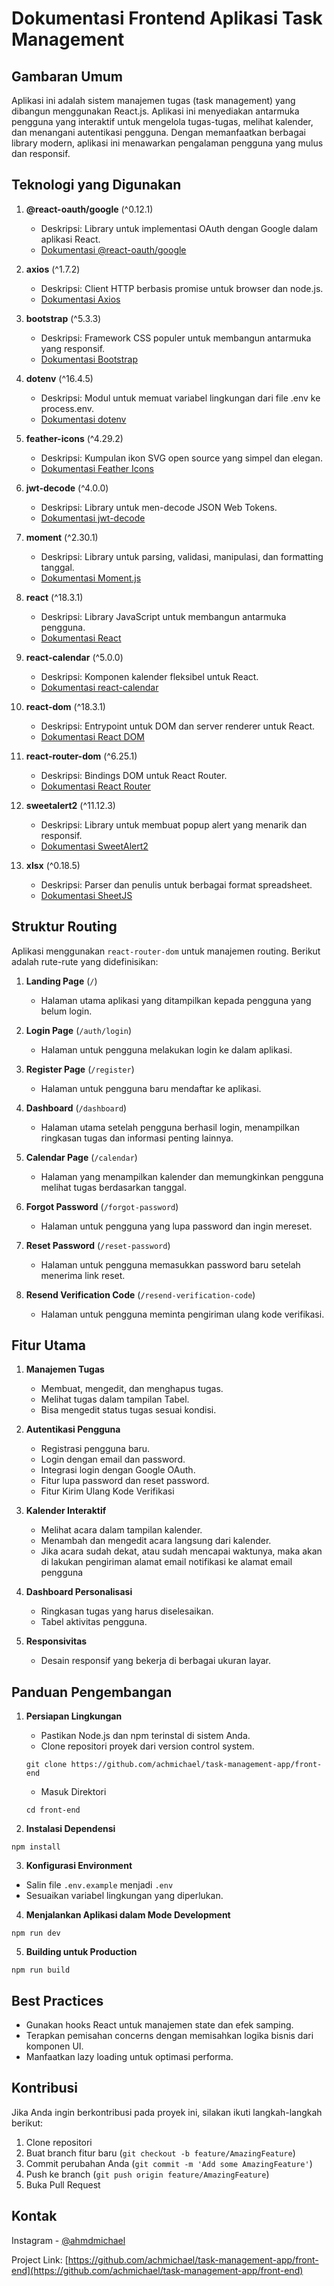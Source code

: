 # Dokumentasi Frontend Aplikasi Task Management

## Gambaran Umum

Aplikasi ini adalah sistem manajemen tugas (task management) yang dibangun menggunakan React.js. Aplikasi ini menyediakan antarmuka pengguna yang interaktif untuk mengelola tugas-tugas, melihat kalender, dan menangani autentikasi pengguna. Dengan memanfaatkan berbagai library modern, aplikasi ini menawarkan pengalaman pengguna yang mulus dan responsif.

## Teknologi yang Digunakan

1. **@react-oauth/google** (^0.12.1)
   - Deskripsi: Library untuk implementasi OAuth dengan Google dalam aplikasi React.
   - [Dokumentasi @react-oauth/google](https://github.com/MomenSherif/react-oauth)

2. **axios** (^1.7.2)
   - Deskripsi: Client HTTP berbasis promise untuk browser dan node.js.
   - [Dokumentasi Axios](https://axios-http.com/docs/intro)

3. **bootstrap** (^5.3.3)
   - Deskripsi: Framework CSS populer untuk membangun antarmuka yang responsif.
   - [Dokumentasi Bootstrap](https://getbootstrap.com/docs/5.3/getting-started/introduction/)

4. **dotenv** (^16.4.5)
   - Deskripsi: Modul untuk memuat variabel lingkungan dari file .env ke process.env.
   - [Dokumentasi dotenv](https://github.com/motdotla/dotenv#readme)

5. **feather-icons** (^4.29.2)
   - Deskripsi: Kumpulan ikon SVG open source yang simpel dan elegan.
   - [Dokumentasi Feather Icons](https://feathericons.com/)

6. **jwt-decode** (^4.0.0)
   - Deskripsi: Library untuk men-decode JSON Web Tokens.
   - [Dokumentasi jwt-decode](https://github.com/auth0/jwt-decode#readme)

7. **moment** (^2.30.1)
   - Deskripsi: Library untuk parsing, validasi, manipulasi, dan formatting tanggal.
   - [Dokumentasi Moment.js](https://momentjs.com/docs/)

8. **react** (^18.3.1)
   - Deskripsi: Library JavaScript untuk membangun antarmuka pengguna.
   - [Dokumentasi React](https://react.dev/docs/getting-started)

9. **react-calendar** (^5.0.0)
   - Deskripsi: Komponen kalender fleksibel untuk React.
   - [Dokumentasi react-calendar](https://github.com/wojtekmaj/react-calendar#readme)

10. **react-dom** (^18.3.1)
    - Deskripsi: Entrypoint untuk DOM dan server renderer untuk React.
    - [Dokumentasi React DOM](https://react.dev/reference/react-dom)

11. **react-router-dom** (^6.25.1)
    - Deskripsi: Bindings DOM untuk React Router.
    - [Dokumentasi React Router](https://reactrouter.com/en/main)

12. **sweetalert2** (^11.12.3)
    - Deskripsi: Library untuk membuat popup alert yang menarik dan responsif.
    - [Dokumentasi SweetAlert2](https://sweetalert2.github.io/)

13. **xlsx** (^0.18.5)
    - Deskripsi: Parser dan penulis untuk berbagai format spreadsheet.
    - [Dokumentasi SheetJS](https://docs.sheetjs.com/)

## Struktur Routing

Aplikasi menggunakan `react-router-dom` untuk manajemen routing. Berikut adalah rute-rute yang didefinisikan:

1. **Landing Page** (`/`)
   - Halaman utama aplikasi yang ditampilkan kepada pengguna yang belum login.

2. **Login Page** (`/auth/login`)
   - Halaman untuk pengguna melakukan login ke dalam aplikasi.

3. **Register Page** (`/register`)
   - Halaman untuk pengguna baru mendaftar ke aplikasi.

4. **Dashboard** (`/dashboard`)
   - Halaman utama setelah pengguna berhasil login, menampilkan ringkasan tugas dan informasi penting lainnya.

5. **Calendar Page** (`/calendar`)
   - Halaman yang menampilkan kalender dan memungkinkan pengguna melihat tugas berdasarkan tanggal.

6. **Forgot Password** (`/forgot-password`)
   - Halaman untuk pengguna yang lupa password dan ingin mereset.

7. **Reset Password** (`/reset-password`)
   - Halaman untuk pengguna memasukkan password baru setelah menerima link reset.

8. **Resend Verification Code** (`/resend-verification-code`)
   - Halaman untuk pengguna meminta pengiriman ulang kode verifikasi.

## Fitur Utama

1. **Manajemen Tugas**
   - Membuat, mengedit, dan menghapus tugas.
   - Melihat tugas dalam tampilan Tabel.
   - Bisa mengedit status tugas sesuai kondisi.

2. **Autentikasi Pengguna**
   - Registrasi pengguna baru.
   - Login dengan email dan password.
   - Integrasi login dengan Google OAuth.
   - Fitur lupa password dan reset password.
   - Fitur Kirim Ulang Kode Verifikasi

3. **Kalender Interaktif**
   - Melihat acara dalam tampilan kalender.
   - Menambah dan mengedit acara langsung dari kalender.
   - Jika acara sudah dekat, atau sudah mencapai waktunya, maka akan di lakukan pengiriman alamat email notifikasi ke alamat email pengguna

4. **Dashboard Personalisasi**
   - Ringkasan tugas yang harus diselesaikan.
   - Tabel aktivitas pengguna.

5. **Responsivitas**
   - Desain responsif yang bekerja di berbagai ukuran layar.

## Panduan Pengembangan

1. **Persiapan Lingkungan**
   - Pastikan Node.js dan npm terinstal di sistem Anda.
   - Clone repositori proyek dari version control system.

    ```
    git clone https://github.com/achmichael/task-management-app/front-end
    ```

    - Masuk Direktori

    ```
    cd front-end
    ```
    
2. **Instalasi Dependensi**

```
npm install
```

3. **Konfigurasi Environment**
- Salin file `.env.example` menjadi `.env`
- Sesuaikan variabel lingkungan yang diperlukan.

4. **Menjalankan Aplikasi dalam Mode Development**

```
npm run dev
```

5. **Building untuk Production**

```
npm run build
```

## Best Practices

- Gunakan hooks React untuk manajemen state dan efek samping.
- Terapkan pemisahan concerns dengan memisahkan logika bisnis dari komponen UI.
- Manfaatkan lazy loading untuk optimasi performa.

## Kontribusi

Jika Anda ingin berkontribusi pada proyek ini, silakan ikuti langkah-langkah berikut:

1. Clone repositori
2. Buat branch fitur baru (`git checkout -b feature/AmazingFeature`)
3. Commit perubahan Anda (`git commit -m 'Add some AmazingFeature'`)
4. Push ke branch (`git push origin feature/AmazingFeature`)
5. Buka Pull Request

## Kontak

Instagram - [@ahmdmichael](https://www.instagram.com/ahmdmichael?igsh=NXdqcmoycGVyZHF4)

Project Link: [https://github.com/achmichael/task-management-app/front-end](https://github.com/achmichael/task-management-app/front-end)

